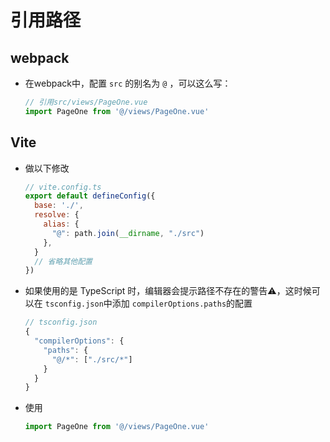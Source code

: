 # 引用路径

## webpack

+ 在webpack中，配置 `src` 的别名为 `@` ，可以这么写：

    ```js
    // 引用src/views/PageOne.vue
    import PageOne from '@/views/PageOne.vue'
    ```

## Vite

+ 做以下修改

    ```js
    // vite.config.ts
    export default defineConfig({
      base: './',
      resolve: {
        alias: {
          "@": path.join(__dirname, "./src")
        },
      }
      // 省略其他配置
    })
    ```

+ 如果使用的是 TypeScript 时，编辑器会提示路径不存在的警告⚠️，这时候可以在 `tsconfig.json`中添加 `compilerOptions.paths`的配置

    ```ts
    // tsconfig.json
    {
      "compilerOptions": {
        "paths": {
          "@/*": ["./src/*"]
        }
      }
    }
    ```

+ 使用

    ```js
    import PageOne from '@/views/PageOne.vue'
    ```
